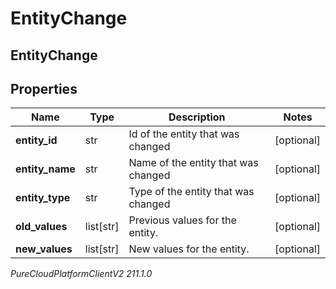 # EntityChange

## EntityChange

## Properties

|Name | Type | Description | Notes|
|------------ | ------------- | ------------- | -------------|
| **entity_id** | str | Id of the entity that was changed | [optional] |
| **entity_name** | str | Name of the entity that was changed | [optional] |
| **entity_type** | str | Type of the entity that was changed | [optional] |
| **old_values** | list[str] | Previous values for the entity. | [optional] |
| **new_values** | list[str] | New values for the entity. | [optional] |



_PureCloudPlatformClientV2 211.1.0_
